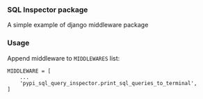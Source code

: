 ### SQL Inspector package
A simple example of django middleware package

### Usage
Append middleware to `MIDDLEWARES` list:
```
MIDDLEWARE = [
    ...
    'pypi_sql_query_inspector.print_sql_queries_to_terminal',
]
```
